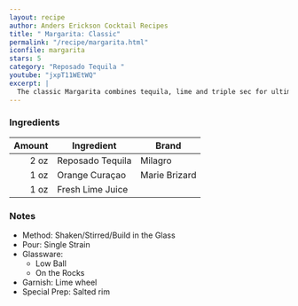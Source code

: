 ```yaml
---
layout: recipe
author: Anders Erickson Cocktail Recipes
title: " Margarita: Classic"
permalink: "/recipe/margarita.html"
iconfile: margarita
stars: 5
category: "Reposado Tequila "
youtube: "jxpT11WEtWQ"
excerpt: |
  The classic Margarita combines tequila, lime and triple sec for ultimate refreshment. This tried-and-true recipe ensures a great, easy cocktail every time.
---
```


### Ingredients

| Amount | Ingredient       | Brand         |
| -----: | ---------------- | ------------- |
|   2 oz | Reposado Tequila | Milagro       |
|   1 oz | Orange Curaçao   | Marie Brizard |
|   1 oz | Fresh Lime Juice |

### Notes

- Method: Shaken/Stirred/Build in the Glass
- Pour: Single Strain
- Glassware:
  - Low Ball
  - On the Rocks
- Garnish: Lime wheel
- Special Prep: Salted rim
